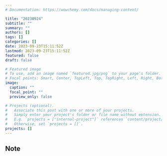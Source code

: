 ```yaml
---
# Documentation: https://wowchemy.com/docs/managing-content/

title: "20230924"
subtitle: ""
summary: ""
authors: []
tags: []
categories: []
date: 2023-09-23T15:11:52Z
lastmod: 2023-09-23T15:11:52Z
featured: false
draft: false

# Featured image
# To use, add an image named `featured.jpg/png` to your page's folder.
# Focal points: Smart, Center, TopLeft, Top, TopRight, Left, Right, BottomLeft, Bottom, BottomRight.
image:
  caption: ""
  focal_point: ""
  preview_only: false

# Projects (optional).
#   Associate this post with one or more of your projects.
#   Simply enter your project's folder or file name without extension.
#   E.g. `projects = ["internal-project"]` references `content/project/deep-learning/index.md`.
#   Otherwise, set `projects = []`.
projects: []
---
```


## Note

